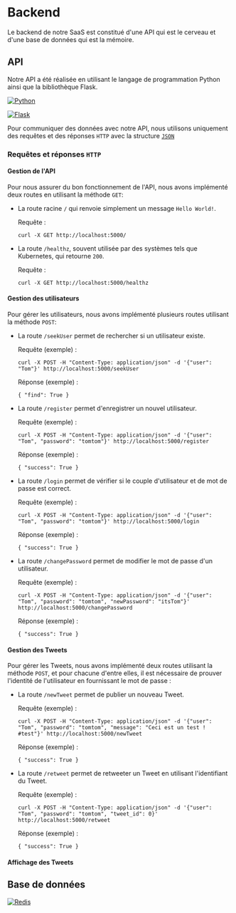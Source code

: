 # Backend

Le backend de notre SaaS est constitué d'une API qui est le cerveau et d'une base de données qui est la mémoire.

## API 

Notre API a été réalisée en utilisant le langage de programmation Python ainsi que la bibliothèque Flask.

[![Python](https://img.shields.io/badge/python-3670A0?style=for-the-badge&logo=python&logoColor=ffdd54)](https://www.python.org/)

[![Flask](https://img.shields.io/badge/flask-%23000.svg?style=for-the-badge&logo=flask&logoColor=white)](https://flask.palletsprojects.com/en/2.2.x/)

Pour communiquer des données avec notre API, nous utilisons uniquement des requêtes et des réponses `HTTP` avec la structure [`JSON`](https://fr.wikipedia.org/wiki/JavaScript_Object_Notation)

### Requêtes et réponses `HTTP`

#### Gestion de l'API

Pour nous assurer du bon fonctionnement de l'API, nous avons implémenté deux routes en utilisant la méthode `GET`:

* La route racine `/` qui renvoie simplement un message `Hello World!`.

	Requête :

	```
	curl -X GET http://localhost:5000/
	```

* La route `/healthz`, souvent utilisée par des systèmes tels que Kubernetes, qui retourne `200`.

	Requête :

	```
	curl -X GET http://localhost:5000/healthz
	```

#### Gestion des utilisateurs

Pour gérer les utilisateurs, nous avons implémenté plusieurs routes utilisant la méthode `POST`:

* La route `/seekUser` permet de rechercher si un utilisateur existe.

	Requête (exemple) :

	```
	curl -X POST -H "Content-Type: application/json" -d '{"user": "Tom"}' http://localhost:5000/seekUser
	```

	Réponse (exemple) :

	```
	{ "find": True }
	```

* La route `/register` permet d'enregistrer un nouvel utilisateur.

	Requête (exemple) :

	```
	curl -X POST -H "Content-Type: application/json" -d '{"user": "Tom", "password": "tomtom"}' http://localhost:5000/register
	```

	Réponse (exemple) :

	```
	{ "success": True }
	```

* La route `/login` permet de vérifier si le couple d'utilisateur et de mot de passe est correct.

	Requête (exemple) :

	```
	curl -X POST -H "Content-Type: application/json" -d '{"user": "Tom", "password": "tomtom"}' http://localhost:5000/login
	```

	Réponse (exemple) :

	```
	{ "success": True }
	```

* La route `/changePassword` permet de modifier le mot de passe d'un utilisateur.

	Requête (exemple) :

	```
	curl -X POST -H "Content-Type: application/json" -d '{"user": "Tom", "password": "tomtom", "newPassword": "itsTom"}' http://localhost:5000/changePassword
	```

	Réponse (exemple) :

	```
	{ "success": True }
	```

#### Gestion des Tweets

Pour gérer les Tweets, nous avons implémenté deux routes utilisant la méthode `POST`, et pour chacune d'entre elles, il est nécessaire de prouver l'identité de l'utilisateur en fournissant le mot de passe :

* La route `/newTweet` permet de publier un nouveau Tweet.

	Requête (exemple) :

	```
	curl -X POST -H "Content-Type: application/json" -d '{"user": "Tom", "password": "tomtom", "message": "Ceci est un test ! #test"}' http://localhost:5000/newTweet
	```

	Réponse (exemple) :

	```
	{ "success": True }
	```

* La route `/retweet` permet de retweeter un Tweet en utilisant l'identifiant du Tweet.

	Requête (exemple) :

	```
	curl -X POST -H "Content-Type: application/json" -d '{"user": "Tom", "password": "tomtom", "tweet_id": 0}' http://localhost:5000/retweet
	```

	Réponse (exemple) :

	```
	{ "success": True }
	```

#### Affichage des Tweets



## Base de données

[![Redis](https://img.shields.io/badge/redis-%23DD0031.svg?style=for-the-badge&logo=redis&logoColor=white)](https://redis.io/)